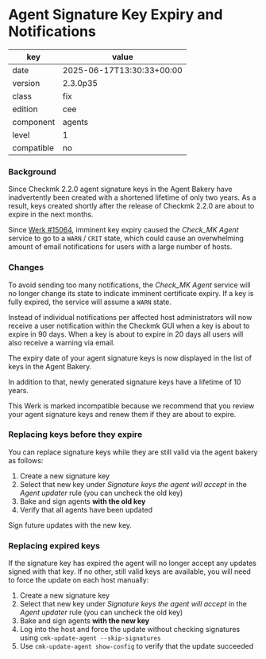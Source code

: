 [//]: # (werk v2)
# Agent Signature Key Expiry and Notifications

key        | value
---------- | ---
date       | 2025-06-17T13:30:33+00:00
version    | 2.3.0p35
class      | fix
edition    | cee
component  | agents
level      | 1
compatible | no

### Background

Since Checkmk 2.2.0 agent signature keys in the Agent Bakery have inadvertently been created with a shortened lifetime of only two years.
As a result, keys created shortly after the release of Checkmk 2.2.0 are about to expire in the next months.

Since [Werk #15064](https://checkmk.com/werk/15064), imminent key expiry caused the _Check_MK Agent_ service to go to a `WARN` / `CRIT` state, which could cause an overwhelming amount of email notifications for users with a large number of hosts.

### Changes

To avoid sending too many notifications, the _Check_MK Agent_ service will no longer change its state to indicate imminent certificate expiry.
If a key is fully expired, the service will assume a `WARN` state.

Instead of individual notifications per affected host administrators will now receive a user notification within the Checkmk GUI when a key is about to expire in 90 days.
When a key is about to expire in 20 days all users will also receive a warning via email.

The expiry date of your agent signature keys is now displayed in the list of keys in the Agent Bakery.

In addition to that, newly generated signature keys have a lifetime of 10 years.

This Werk is marked incompatible because we recommend that you review your agent signature keys and renew them if they are about to expire.

### Replacing keys before they expire

You can replace signature keys while they are still valid via the agent bakery as follows:

1. Create a new signature key
2. Select that new key under _Signature keys the agent will accept_ in the _Agent updater_ rule (you can uncheck the old key)
3. Bake and sign agents **with the old key**
4. Verify that all agents have been updated

Sign future updates with the new key.

### Replacing expired keys

If the signature key has expired the agent will no longer accept any updates signed with that key.
If no other, still valid keys are available, you will need to force the update on each host manually:

1. Create a new signature key
2. Select that new key under _Signature keys the agent will accept_ in the _Agent updater_ rule (you can uncheck the old key)
3. Bake and sign agents **with the new key**
4. Log into the host and force the update without checking signatures using `cmk-update-agent --skip-signatures`
5. Use `cmk-update-agent show-config` to verify that the update succeeded
